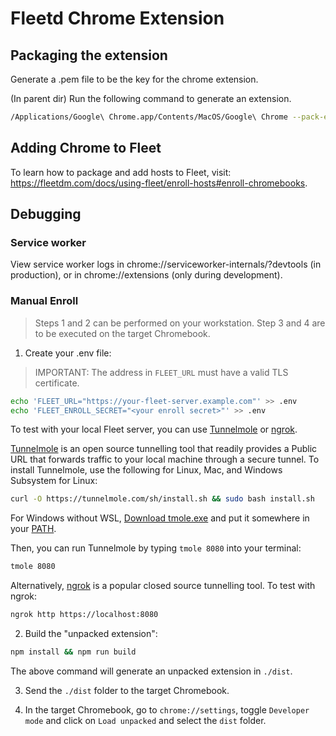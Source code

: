 # Fleetd Chrome Extension

## Packaging the extension
Generate a .pem file to be the key for the chrome extension.

(In parent dir)
Run the following command to generate an extension.

``` sh
/Applications/Google\ Chrome.app/Contents/MacOS/Google\ Chrome --pack-extension=./fleetd-chrome --pack-extension-key=path/to/chrome.pem
```

## Adding Chrome to Fleet
To learn how to package and add hosts to Fleet, visit: https://fleetdm.com/docs/using-fleet/enroll-hosts#enroll-chromebooks.

## Debugging

### Service worker

View service worker logs in chrome://serviceworker-internals/?devtools (in production), or in chrome://extensions (only during development).

### Manual Enroll

> Steps 1 and 2 can be performed on your workstation. Step 3 and 4 are to be executed on the target Chromebook.

1. Create your .env file:

> IMPORTANT: The address in `FLEET_URL` must have a valid TLS certificate.

```sh
echo 'FLEET_URL="https://your-fleet-server.example.com"' >> .env
echo 'FLEET_ENROLL_SECRET="<your enroll secret>"' >> .env
```

To test with your local Fleet server, you can use [Tunnelmole](https://github.com/robbie-cahill/tunnelmole-client) or [ngrok](https://ngrok.com/).

[Tunnelmole](https://github.com/robbie-cahill/tunnelmole-client) is an open source tunnelling tool that readily provides a Public URL that forwards traffic to your local machine through a secure tunnel. To install Tunnelmole, use the following for Linux, Mac, and Windows Subsystem for Linux:

```sh
curl -O https://tunnelmole.com/sh/install.sh && sudo bash install.sh
```

For Windows without WSL, [Download tmole.exe](https://tunnelmole.com/downloads/tmole.exe) and put it somewhere in your [PATH](https://www.wikihow.com/Change-the-PATH-Environment-Variable-on-Windows).

Then, you can run Tunnelmole by typing `tmole 8080` into your terminal:

```sh
tmole 8080
```

Alternatively, [ngrok](https://ngrok.com/) is a popular closed source tunnelling tool. To test with ngrok:

```sh
ngrok http https://localhost:8080
```

2. Build the "unpacked extension":
```sh
npm install && npm run build
```
The above command will generate an unpacked extension in `./dist`.

3. Send the `./dist` folder to the target Chromebook.

4. In the target Chromebook, go to `chrome://settings`, toggle `Developer mode` and click on `Load unpacked` and select the `dist` folder.
